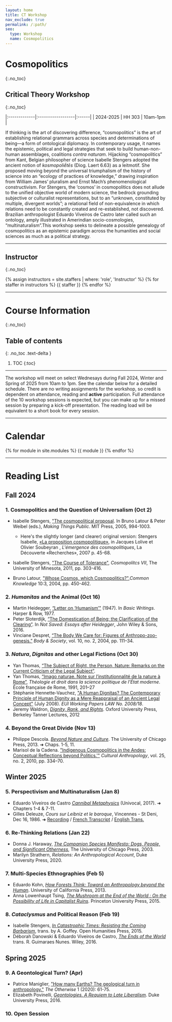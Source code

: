 ```yaml
---
layout: home
title: CT Workshop
nav_exclude: true
permalink: /:path/
seo:
  type: Workshop
  name: Cosmopolitics
---
```


# Cosmopolitics
{:.no_toc}

## Critical Theory Workshop
{:.no_toc}

|:-------------|:------------------|:------|
| 2024-2025    | HH 303            | 10am-1pm  |

If thinking is the art of discovering difference, “cosmopolitics” is the art of establishing relational grammars across species and determinations of being—a form of ontological diplomacy. In contemporary usage, it names the epistemic, political and legal strategies that seek to build human-non-human assemblages, coalitions *contra naturam*. Hijacking “cosmopolitics” from Kant, Belgian philosopher of science Isabelle Stengers adopted the ancient notion of *kosmopoliḗtēs* (Diog. Laert 6.63) as a leitmotif. She proposed moving beyond the universal triumphalism of the history of science into an “ecology of practices of knowledge,” drawing inspiration from William James’ pluralism and Ernst Mach’s phenomenological constructivism. For Stengers, the ‘cosmos’ in cosmopolitics does not allude to the unified objective world of modern science, the bedrock grounding subjective or culturalist representations, but to an “unknown, constituted by multiple, divergent worlds”; a relational field of non-equivalence in which relations need to be constantly created and re-established, not discovered. Brazilian anthropologist Eduardo Viveiros de Castro later called such an ontology, amply illustrated in Amerindian socio-cosmologies, “multinaturalism”.This workshop seeks to delineate a possible genealogy of cosmopolitics as an epistemic paradigm across the humanities and social sciences as much as a political strategy.

---

## Instructor
{:.no_toc}

{% assign instructors = site.staffers | where: 'role', 'Instructor' %}
{% for staffer in instructors %}
{{ staffer }}
{% endfor %}

---

# Course Information 
{:.no_toc}

## Table of contents
{: .no_toc .text-delta }

1. TOC
{:toc}

---

The workshop will meet on select Wednesays during Fall 2024, Winter and Spring of 2025 from 10am to 1pm. See the calendar below for a detailed schedule. There are no writing assignments for the workshop, so credit is dependent on attendance, reading and **active** participation. Full attendance of the 10 workshop sessions is expected, but you can make up for a missed session by preparing a kick-off presentation. The reading load will be equivalent to a short book for every session.

---

# Calendar

{% for module in site.modules %}
{{ module }}
{% endfor %}

---

# Reading List 

## Fall 2024

### 1. Cosmopolitics and the Question of Universalism (**Oct 2**) 
- Isabelle Stengers, ["The cosmopolitical proposal](https://drive.google.com/file/d/1oP3SStew2TSE18Wm9hHQBkcEDK913YZK/view?usp=drive_link). In Bruno Latour & Peter Weibel (eds.), *Making Things Public*. MIT Press, 2005, 994-1003.
  - Here's the slightly longer (and clearer) original version: Stengers Isabelle, [«La proposition cosmopolitique»](https://drive.google.com/file/d/1n7W3fe2b1pu18Jpbv_0aU_tquQnyLGsZ/view?usp=drive_link), in Jacques Lolive et Olivier Soubeyran , *L'émergence des cosmopolitiques*, La Découverte «Recherches», 2007 p. 45-68.

- Isabelle Stengers, ["The Course of Tolerance"](https://drive.google.com/file/d/1P4sxe2oGqRBNU797tyVhPRLnraFIm09E/view?usp=drive_link), *Cosmopolitcs VII*, The University of Minesota, 2011, pp. 303-416.
- Bruno Latour, ["Whose Cosmos, which Cosmopolitics?"](https://drive.google.com/file/d/1UQcc9IOb158gjMkeTaf2HBGTGotTurd8/view?usp=drive_link),*Common Knowledge* 10:3, 2004, pp. 450-462.

### 2. *Humanitas* and the Animal (**Oct 16**) 
- Martin Heidegger, [“Letter on ‘Humanism’"]() (1947). In *Basic Writings*. Harper & Row, 1977.
- Peter Sloterdijk, [“The Domestication of Being: the Clarification of the Clearing”](). In *Not Saved: Essays after Heidegger*, John Wiley & Sons, 2016.
-  Vinciane Despret, [“The Body We Care for: Figures of Anthropo-zoo-genesis.”]() *Body & Society*, vol. 10, no. 2, 2004, pp. 111–34.

### 3. *Natura*, *Dignitas* and other Legal Fictions (**Oct 30**)
- Yan Thomas, [“The Subject of Right, the Person, Nature: Remarks on the Current Criticism of the Legal Subject”]().
- Yan Thomas, [“Imago naturae. Note sur l’institutionnalité de la nature à Rome”](), *Théologie et droit dans la science politique de l’État moderne*. École française de Rome, 1991, 201–27
-  Stéphanie Hennette-Vauchez, ["A Human Dignitas? The Contemporary Principle of Human Dignity as a Mere Reappraisal of an Ancient Legal Concept"]() (July 2008). *EUI Working Papers LAW No. 2008/18*.
- Jeremy Waldron, [*Dignity, Rank, and Rights*](). Oxford University Press, Berkeley Tanner Lectures, 2012

### 4. Beyond the Great Divide (**Nov 13**)

- Philippe Descola. [*Beyond Nature and Culture*](). The University of Chicago Press, 2013. ➜ Chaps. 1-5, 11.
- Marisol de la Cadena. ["Indigenous Cosmopolitics in the Andes: Conceptual Reflections beyond Politics.'"]() *Cultural Anthropology*, vol. 25, no. 2, 2010, pp. 334–70.

## Winter 2025

### 5. Perspectivism and Multinaturalism (**Jan 8**)
- Eduardo Viveiros de Castro [*Cannibal Metaphysics*]() (Univocal, 2017). ➜ Chapters 1-4 & 7-11.
- Gilles Deleuze, *Cours sur Leibniz et le baroque*, Vincennes - St Deni, Dec 16, 1986. ➜ [Recording](https://youtu.be/Sn1XxZeinS8?feature=shared) / [French Transcript](https://deleuze.cla.purdue.edu/lecture/lecture-04-6/) / [English Trans.](https://deleuze.cla.purdue.edu/wp-content/uploads/2020/01/4a-GD-Leibniz16Dec1986-English-Revision-2024.pdf)

### 6. Re-Thinking Relations (**Jan 22**)
 
- Donna J. Haraway, [*The Companion Species Manifesto: Dogs, People, and Significant Otherness*](), The University of Chicago Press, 2003.
- Marilyn Strathern, *Relations: An Anthropological Account*, Duke University Press, 2020.
 
### 7. Multi-Species Ethnographies (**Feb 5**)

- Eduardo Kohn, [*How Forests Think: Toward an Anthropology beyond the Human*](). University of California Press, 2013.
- ​Anna Lowenhaupt Tsing, [*The Mushroom at the End of the World : On the Possibility of Life in Capitalist Ruins*](). Princeton University Press, 2015.

### 8. *Cataclysmus* and Political Reason (**Feb 19**) 

- Isabelle Stengers, [*In Catastrophic Times: Resisting the Coming Barbarism*](), trans. by A. Goffey. Open Humanities Press, 2015.
- Déborah Danowski & Eduardo Viveiros de Castro, [*The Ends of the World*]() trans. R. Guimaraes Nunes. Wiley, 2016. 

## Spring 2025

### 9. A Geontological Turn? (**Apr**)

- Patrice Maniglier, ["How many Earths? The geological turn in anthropology."]() *The Otherwise* 1 (2020): 61-75.
- Elizabeth Povinelli, [*Geontologies. A Requiem to Late Liberalism*](). Duke University Press, 2016.

### 10. Open Session

